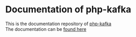 # Documentation of php-kafka
This is the documentation repository of [php-kafka](https://github.com/php-kafka/php-kafka)  
The documentation can be [found here](https://php-kafka.github.io/about)